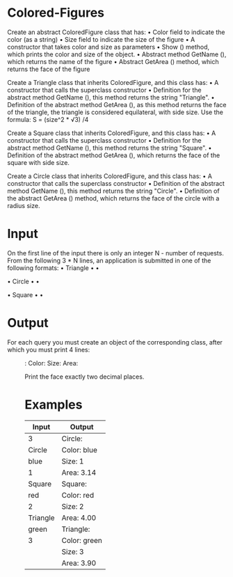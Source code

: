 # Colored-Figures

Create an abstract ColoredFigure class that has:
• Color field to indicate the color (as a string)
• Size field to indicate the size of the figure
• A constructor that takes color and size as parameters
• Show () method, which prints the color and size of the object.
• Abstract method GetName (), which returns the name of the figure
• Abstract GetArea () method, which returns the face of the figure

Create a Triangle class that inherits ColoredFigure, and this class has:
• A constructor that calls the superclass constructor
• Definition for the abstract method GetName (), this method returns the string "Triangle".
• Definition of the abstract method GetArea (), as this method returns the face of the triangle, the triangle is considered equilateral, with side size. Use the formula:
S = (size^2 * √3) /4

Create a Square class that inherits ColoredFigure, and this class has:
• A constructor that calls the superclass constructor
• Definition for the abstract method GetName (), this method returns the string "Square".
• Definition of the abstract method GetArea (), which returns the face of the square with side size.

Create a Circle class that inherits ColoredFigure, and this class has:
• A constructor that calls the superclass constructor
• Definition of the abstract method GetName (), this method returns the string "Circle".
• Definition of the abstract GetArea () method, which returns the face of the circle with a radius size.

# Input

On the first line of the input there is only an integer N - number of requests. From the following 3 * N lines, an application is submitted in one of the following formats:
• Triangle
• <color>
• <size>

• Circle 
• <color> 
• <size>

• Square
• <color>
• <size>

# Output

For each query you must create an object of the corresponding class, after which you must print 4 lines:
<figure name>:
Color: <color>
Size: <size>
Area: <person>

Print the face exactly two decimal places.

# Examples

| Input | Output |
| --- | --- |
| 3 | Circle: |
| Circle | Color: blue |
| blue | Size: 1 |
| 1 | Area: 3.14 |
| Square | Square: |
| red | Color: red |
| 2 | Size: 2 |
| Triangle | Area: 4.00 |
| green | Triangle: |
| 3 | Color: green |
|   | Size: 3 |
|   | Area: 3.90 |
